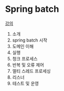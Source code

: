 # Spring batch

[강의](https://www.inflearn.com/course/%EC%8A%A4%ED%94%84%EB%A7%81-%EB%B0%B0%EC%B9%98/dashboard)

1. 소개
2. spring batch 시작
3. 도메인 이해
4. 실행
5. 청크 프로세스
6. 반복 및 오류 제어
7. 멀티 스레드 프로세싱
8. 리스너
9. 테스트 및 운영